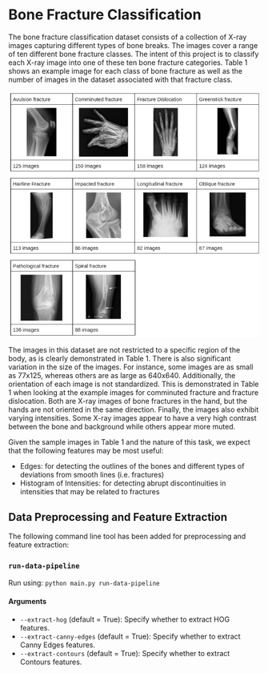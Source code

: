 # Bone Fracture Classification

The bone fracture classification dataset consists of a collection of X-ray images capturing different types of bone breaks. The images cover a range of ten different bone fracture classes. The intent of this project is to classify each X-ray image into one of these ten bone fracture categories. Table 1 shows an example image for each class of bone fracture as well as the number of images in the dataset associated with that fracture class.

![classes](img/classes.png)

The images in this dataset are not restricted to a specific region of the body, as is clearly demonstrated in Table 1. There is also significant variation in the size of the images. For instance, some images are as small as 77x125, whereas others are as large as 640x640. Additionally, the orientation of each image is not standardized. This is demonstrated in Table 1 when looking at the example images for comminuted fracture and fracture dislocation. Both are X-ray images of bone fractures in the hand, but the hands are not oriented in the same direction. Finally, the images also exhibit varying intensities. Some X-ray images appear to have a very high contrast between the bone and background while others appear more muted.

Given the sample images in Table 1 and the nature of this task, we expect that the following features may be most useful:
- Edges: for detecting the outlines of the bones and different types of deviations from smooth lines (i.e. fractures)
- Histogram of Intensities: for detecting abrupt discontinuities in intensities that may be related to fractures

## Data Preprocessing and Feature Extraction
The following command line tool has been added for preprocessing and feature extraction:

### `run-data-pipeline`

Run using: `python main.py run-data-pipeline`

#### Arguments
- `--extract-hog` (default = True): Specify whether to extract HOG features.
- `--extract-canny-edges` (default = True): Specify whether to extract Canny Edges features.
- `--extract-contours` (default = True): Specify whether to extract Contours features.
